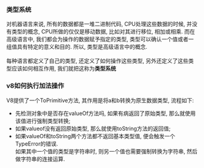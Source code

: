 ### 类型系统  
对机器语言来说, 所有的数据都是一堆二进制代码, CPU处理这些数据的时候, 并没有类型的概念, CPU所做的仅仅是移动数据, 比如对其进行移位, 相加或相乘.  而在高级语言中, 我们都会为操作的数据赋予指定的类型, 类型可以确认一个值或者一组值具有特定的意义和目的. 所以, 类型是高级语言中的概念.  
<br> 
每种语言都定义了自己的类型, 还定义了如何操作这些类型, 另外还定义了这些类型应该如何相互作用, 我们就把这称为**类型系统**
<br> 

### v8如何执行加法操作  
V8提供了一个ToPrimitive方法, 其作用是将a和b转换为原生数据类型, 流程如下:  
- 先检测对象中是否存在valueOf方法吗, 如果有病返回了原始类型, 那么就使用该值进行强制类型转换;  
- 如果valueof没有返回原始类型, 那么就使用toString方法的返回值;  
- 如果valueOf和toString两个方法都不返回基本类型值, 便会触发一个TypeError的错误.  
如果其中一个值的类型是字符串时, 则另一个值也需要强制转换为字符串, 然后做字符串的连接运算.  